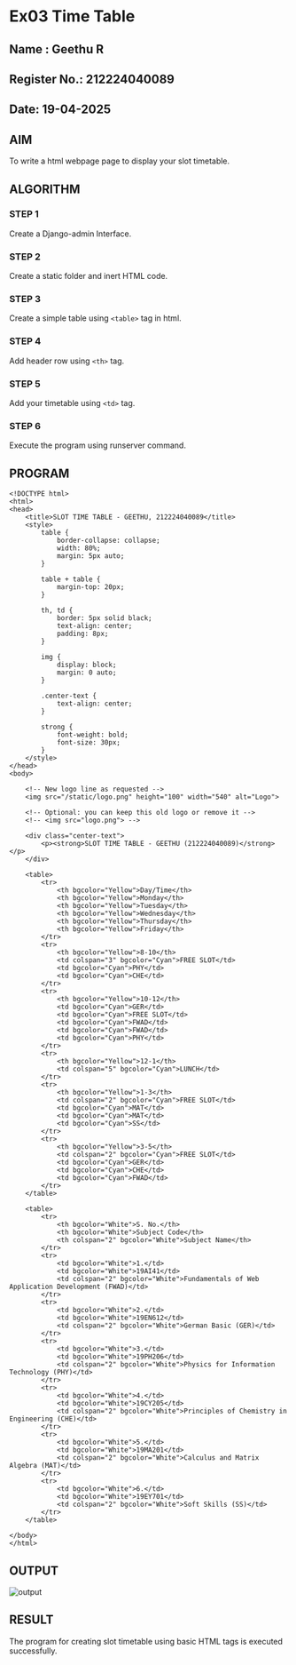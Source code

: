 # Ex03 Time Table
## Name : Geethu R
## Register No.: 212224040089
## Date: 19-04-2025

## AIM
To write a html webpage page to display your slot timetable.

## ALGORITHM
### STEP 1
Create a Django-admin Interface.

### STEP 2
Create a static folder and inert HTML code.

### STEP 3
Create a simple table using ```<table>``` tag in html.

### STEP 4
Add header row using ```<th>``` tag.

### STEP 5
Add your timetable using ```<td>``` tag.

### STEP 6
Execute the program using runserver command.

## PROGRAM
~~~
<!DOCTYPE html>
<html>
<head>
    <title>SLOT TIME TABLE - GEETHU, 212224040089</title>
    <style>
        table {
            border-collapse: collapse;
            width: 80%;
            margin: 5px auto;
        }

        table + table {
            margin-top: 20px;
        }

        th, td {
            border: 5px solid black;
            text-align: center;
            padding: 8px;
        }

        img {
            display: block;
            margin: 0 auto;
        }

        .center-text {
            text-align: center;
        }
        
        strong {
            font-weight: bold;
            font-size: 30px;
        }
    </style>
</head>
<body>

    <!-- New logo line as requested -->
    <img src="/static/logo.png" height="100" width="540" alt="Logo">

    <!-- Optional: you can keep this old logo or remove it -->
    <!-- <img src="logo.png"> -->

    <div class="center-text">
        <p><strong>SLOT TIME TABLE - GEETHU (212224040089)</strong></p>
    </div>

    <table>
        <tr>
            <th bgcolor="Yellow">Day/Time</th>
            <th bgcolor="Yellow">Monday</th>
            <th bgcolor="Yellow">Tuesday</th>
            <th bgcolor="Yellow">Wednesday</th>
            <th bgcolor="Yellow">Thursday</th>
            <th bgcolor="Yellow">Friday</th>
        </tr>
        <tr>
            <th bgcolor="Yellow">8-10</th>
            <td colspan="3" bgcolor="Cyan">FREE SLOT</td>
            <td bgcolor="Cyan">PHY</td>
            <td bgcolor="Cyan">CHE</td>
        </tr>
        <tr>
            <th bgcolor="Yellow">10-12</th>
            <td bgcolor="Cyan">GER</td>
            <td bgcolor="Cyan">FREE SLOT</td>
            <td bgcolor="Cyan">FWAD</td>
            <td bgcolor="Cyan">FWAD</td>
            <td bgcolor="Cyan">PHY</td>
        </tr>
        <tr>
            <th bgcolor="Yellow">12-1</th>
            <td colspan="5" bgcolor="Cyan">LUNCH</td>
        </tr>
        <tr>
            <th bgcolor="Yellow">1-3</th>
            <td colspan="2" bgcolor="Cyan">FREE SLOT</td>
            <td bgcolor="Cyan">MAT</td>
            <td bgcolor="Cyan">MAT</td>
            <td bgcolor="Cyan">SS</td>
        </tr>
        <tr>
            <th bgcolor="Yellow">3-5</th>
            <td colspan="2" bgcolor="Cyan">FREE SLOT</td>
            <td bgcolor="Cyan">GER</td>
            <td bgcolor="Cyan">CHE</td>
            <td bgcolor="Cyan">FWAD</td>
        </tr>
    </table>

    <table>
        <tr>
            <th bgcolor="White">S. No.</th>
            <th bgcolor="White">Subject Code</th>
            <th colspan="2" bgcolor="White">Subject Name</th>
        </tr>
        <tr>
            <td bgcolor="White">1.</td>
            <td bgcolor="White">19AI41</td>
            <td colspan="2" bgcolor="White">Fundamentals of Web Application Development (FWAD)</td>
        </tr>
        <tr>
            <td bgcolor="White">2.</td>
            <td bgcolor="White">19EN612</td>
            <td colspan="2" bgcolor="White">German Basic (GER)</td>
        </tr>
        <tr>
            <td bgcolor="White">3.</td>
            <td bgcolor="White">19PH206</td>
            <td colspan="2" bgcolor="White">Physics for Information Technology (PHY)</td>
        </tr>
        <tr>
            <td bgcolor="White">4.</td>
            <td bgcolor="White">19CY205</td>
            <td colspan="2" bgcolor="White">Principles of Chemistry in Engineering (CHE)</td>
        </tr>
        <tr>
            <td bgcolor="White">5.</td>
            <td bgcolor="White">19MA201</td>
            <td colspan="2" bgcolor="White">Calculus and Matrix Algebra (MAT)</td>
        </tr>
        <tr>
            <td bgcolor="White">6.</td>
            <td bgcolor="White">19EY701</td>
            <td colspan="2" bgcolor="White">Soft Skills (SS)</td>
        </tr>
    </table>

</body>
</html>
~~~


## OUTPUT
![output](https://github.com/user-attachments/assets/1c17d8aa-a437-48da-9146-cc46dd20b29f)


## RESULT
The program for creating slot timetable using basic HTML tags is executed successfully.
